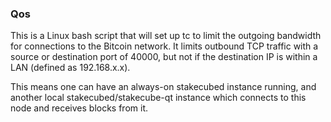 ### Qos ###

This is a Linux bash script that will set up tc to limit the outgoing bandwidth for connections to the Bitcoin network. It limits outbound TCP traffic with a source or destination port of 40000, but not if the destination IP is within a LAN (defined as 192.168.x.x).

This means one can have an always-on stakecubed instance running, and another local stakecubed/stakecube-qt instance which connects to this node and receives blocks from it.

